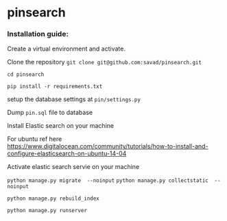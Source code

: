 # pinsearch

### Installation guide:

Create a virtual environment and activate.

Clone the repository
`git clone git@github.com:savad/pinsearch.git`

`cd pinsearch`

`pip install -r requirements.txt`

setup the database settings at `pin/settings.py`

Dump `pin.sql` file to database

Install Elastic search on your machine

For ubuntu ref here https://www.digitalocean.com/community/tutorials/how-to-install-and-configure-elasticsearch-on-ubuntu-14-04

Activate elastic search servie on your machine

`python manage.py migrate  --noinput`
`python manage.py collectstatic  --noinput`

`python manage.py rebuild_index`

`python manage.py runserver`



